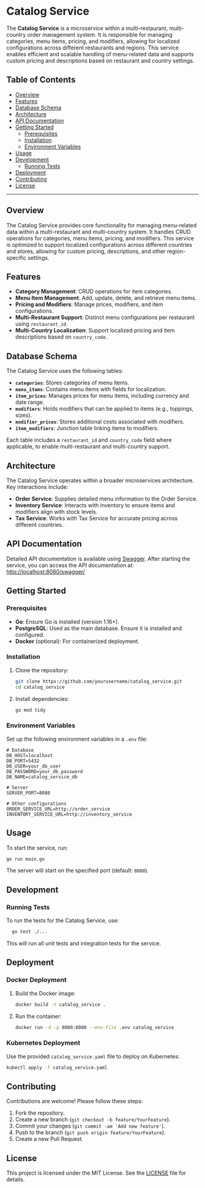 # Catalog Service

The **Catalog Service** is a microservice within a multi-restaurant, multi-country order management system. It is responsible for managing categories, menu items, pricing, and modifiers, allowing for localized configurations across different restaurants and regions. This service enables efficient and scalable handling of menu-related data and supports custom pricing and descriptions based on restaurant and country settings.

## Table of Contents
- [Overview](#overview)
- [Features](#features)
- [Database Schema](#database-schema)
- [Architecture](#architecture)
- [API Documentation](#api-documentation)
- [Getting Started](#getting-started)
    - [Prerequisites](#prerequisites)
    - [Installation](#installation)
    - [Environment Variables](#environment-variables)
- [Usage](#usage)
- [Development](#development)
    - [Running Tests](#running-tests)
- [Deployment](#deployment)
- [Contributing](#contributing)
- [License](#license)

---

## Overview

The Catalog Service provides core functionality for managing menu-related data within a multi-restaurant and multi-country system. It handles CRUD operations for categories, menu items, pricing, and modifiers. This service is optimized to support localized configurations across different countries and stores, allowing for custom pricing, descriptions, and other region-specific settings.

## Features

- **Category Management**: CRUD operations for item categories.
- **Menu Item Management**: Add, update, delete, and retrieve menu items.
- **Pricing and Modifiers**: Manage prices, modifiers, and item configurations.
- **Multi-Restaurant Support**: Distinct menu configurations per restaurant using `restaurant_id`.
- **Multi-Country Localization**: Support localized pricing and item descriptions based on `country_code`.

## Database Schema

The Catalog Service uses the following tables:

- **`categories`**: Stores categories of menu items.
- **`menu_items`**: Contains menu items with fields for localization.
- **`item_prices`**: Manages prices for menu items, including currency and date range.
- **`modifiers`**: Holds modifiers that can be applied to items (e.g., toppings, sizes).
- **`modifier_prices`**: Stores additional costs associated with modifiers.
- **`item_modifiers`**: Junction table linking items to modifiers.

Each table includes a `restaurant_id` and `country_code` field where applicable, to enable multi-restaurant and multi-country support.

## Architecture

The Catalog Service operates within a broader microservices architecture. Key interactions include:

- **Order Service**: Supplies detailed menu information to the Order Service.
- **Inventory Service**: Interacts with inventory to ensure items and modifiers align with stock levels.
- **Tax Service**: Works with Tax Service for accurate pricing across different countries.

## API Documentation

Detailed API documentation is available using [Swagger](https://swagger.io/). After starting the service, you can access the API documentation at: [http://localhost:8080/swagger/](http://localhost:8080/swagger/)



## Getting Started

### Prerequisites

- **Go**: Ensure Go is installed (version 1.16+).
- **PostgreSQL**: Used as the main database. Ensure it is installed and configured.
- **Docker** (optional): For containerized deployment.

### Installation

1. Clone the repository:
    ```bash
    git clone https://github.com/yourusername/catalog_service.git
    cd catalog_service
    ```

2. Install dependencies:
    ```bash
    go mod tidy
    ```

### Environment Variables

Set up the following environment variables in a `.env` file:

```plaintext
# Database
DB_HOST=localhost
DB_PORT=5432
DB_USER=your_db_user
DB_PASSWORD=your_db_password
DB_NAME=catalog_service_db

# Server
SERVER_PORT=8080

# Other configurations
ORDER_SERVICE_URL=http://order_service
INVENTORY_SERVICE_URL=http://inventory_service
```

## Usage

To start the service, run:

```bash
go run main.go
  ```
The server will start on the specified port (default: `8080`).

## Development

### Running Tests

To run the tests for the Catalog Service, use:

```bash
  go test ./...
  ```
This will run all unit tests and integration tests for the service.

## Deployment

### Docker Deployment

1. Build the Docker image:

    ```bash
    docker build -t catalog_service .
    ```

2. Run the container:

    ```bash
    docker run -d -p 8080:8080 --env-file .env catalog_service
    ```

### Kubernetes Deployment

Use the provided `catalog_service.yaml` file to deploy on Kubernetes:
```bash
kubectl apply -f catalog_service.yaml
```

## Contributing

Contributions are welcome! Please follow these steps:

1. Fork the repository.
2. Create a new branch (`git checkout -b feature/YourFeature`).
3. Commit your changes (`git commit -am 'Add new feature'`).
4. Push to the branch (`git push origin feature/YourFeature`).
5. Create a new Pull Request.

## License

This project is licensed under the MIT License. See the [LICENSE](LICENSE) file for details.